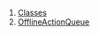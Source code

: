 1.  [Classes](services_caching_offline_action_queue/#classes)
2.  [OfflineActionQueue](services_caching_offline_action_queue/OfflineActionQueue-class.html)
